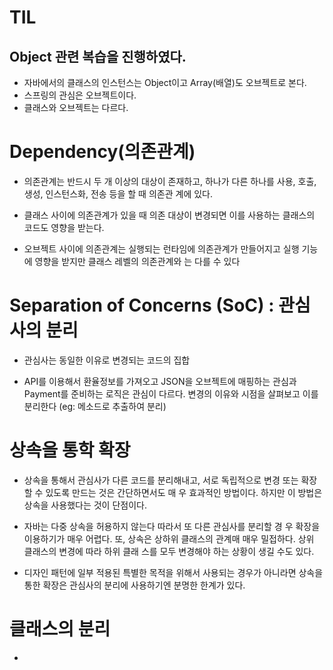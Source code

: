 # TIL

## Object 관련 복습을 진행하였다.

- 자바에서의 클래스의 인스턴스는 Object이고 Array(배열)도 오브젝트로 본다.
- 스프링의 관심은 오브젝트이다.
- 클래스와 오브젝트는 다르다.

# Dependency(의존관계)

- 의존관계는 반드시 두 개 이상의 대상이 존재하고, 하나가 다른 하나를 사용, 호출, 생성, 인스턴스화, 전송 등을 할 때 의존관 계에 있다.
- 클래스 사이에 의존관계가 있을 때 의존 대상이 변경되면 이를 사용하는 클래스의 코드도 영향을 받는다.

- 오브젝트 사이에 의존관계는 실행되는 런타임에 의존관계가 만들어지고 실행 기능에 영향을 받지만 클래스 레벨의 의존관계와 는 다를 수 있다

# Separation of Concerns (SoC) : 관심사의 분리

- 관심사는 동일한 이유로 변경되는 코드의 집합

- API를 이용해서 환율정보를 가져오고 JSON을 오브젝트에 매핑하는 관심과 Payment를 준비하는 로직은 관심이 다르다. 변경의 이유와 시점을 살펴보고 이를 분리한다 (eg: 메소드로 추출하여 분리)

# 상속을 통학 확장

- 상속을 통해서 관심사가 다른 코드를 분리해내고, 서로 독립적으로 변경 또는 확장할 수 있도록 만드는 것은 간단하면서도 매 우 효과적인 방법이다. 하지만 이 방법은 상속을 사용했다는 것이 단점이다.

- 자바는 다중 상속을 허용하지 않는다 따라서 또 다른 관심사를 분리할 경 우 확장을 이용하기가 매우 어렵다. 또, 상속은 상하위 클래스의 관계매 매우 밀접하다. 상위 클래스의 변경에 따라 하위 클래 스를 모두 변경해야 하는 상황이 생길 수도 있다.

- 디자인 패턴에 일부 적용된 특별한 목적을 위해서 사용되는 경우가 아니라면 상속을 통한 확장은 관심사의 분리에 사용하기엔 분명한 한계가 있다.

# 클래스의 분리

-
